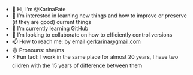 - 👋 Hi, I’m @KarinaFate
- 👀 I’m interested in learning new things and how to improve or preserve (if they are good) current things
- 🌱 I’m currently learning GitHub
- 💞️ I’m looking to collaborate on how to efficiently control versions
- 📫 How to reach me: by email gerkarina@gmail.com
- 😄 Pronouns: she/ms
- ⚡ Fun fact: I work in the same place for almost 20 years, I have two cildren with the 15 years of difference between them

<!---
KarinaFate/KarinaFate is a ✨ special ✨ repository because its `README.md` (this file) appears on your GitHub profile.
You can click the Preview link to take a look at your changes.
--->
